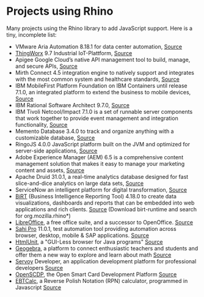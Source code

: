 # Projects using Rhino # 

Many projects using the Rhino library to add JavaScript support. Here is a tiny, incomplete list:

- VMware Aria Automation 8.18.1 for data center automation, [Source](https://techdocs.broadcom.com/us/en/vmware-cis/aria/aria-automation/8-18/vco-installing-and-configuring-8-18/key-features-of-the-orchestrator-platform.html)
- [ThingWorx](https://www.ptc.com/de/products/thingworx) 9.7 Industrial IoT-Plattform, [Source](https://support.ptc.com/help/thingworx/platform/r9.7/en/index.html#page/ThingWorx/Help/Composer/Things/ThingServices/RhinoJavaScriptEngine.html)
- Apigee Google Cloud’s native API management tool to build, manage, and secure APIs, [Source](https://cloud.google.com/apigee/docs/api-platform/reference/policies/javascript-policy)
- Mirth Connect 4.5 integration engine to natively support and integrates with the most common system and healthcare standards, [Source](https://docs.nextgen.com/bundle/Mirth_User_Guide_4_5_0/page/connect/connect/topics/c_The_mirth_properties_File_connect_ug.html)
- IBM MobileFirst Platform Foundation on IBM Containers until release 7.1.0, an integrated platform to extend the business to mobile devices, [Source](https://www.ibm.com/docs/en/mpf/7.1.0?topic=code-rhino-container)
- IBM Rational Software Architect 9.7.0, [Source](https://www.ibm.com/docs/en/rational-soft-arch/9.7.0?topic=launching-rhino-launch-shortcut)
- IBM Tivoli Netcool/Impact 7.1.0 is a set of runnable server components that work together to provide event management and integration functionality, [Source](https://www.ibm.com/docs/en/tivoli-netcoolimpact/7.1?topic=fundamentals-setting-javascript-version-use)
- Memento Database 3.4.0 to track and organize anything with a customizable database, [Source](https://wiki.mementodatabase.com/index.php/JavaScript_field)
- RingoJS 4.0.0 JavaScript platform built on the JVM and optimized for server-side applications, [Source](https://ringojs.org/)
- Adobe Experience Manager (AEM) 6.5 is a comprehensive content management solution that makes it easy to manage your marketing content and assets, [Source](https://developer.adobe.com/experience-manager/reference-materials/6-5/javadoc/overview-summary.html)
- Apache Druid 31.0.1, a real-time analytics database designed for fast slice-and-dice analytics on large data sets, [Source](https://druid.apache.org/docs/latest/development/javascript/)
- ServiceNow an intelligent platform for digital transformation, [Source](https://hishowcase.service-now.com/kb?id=kb_article_view&sysparm_article=KB0721865)
- [BiRT](https://eclipse-birt.github.io/birt-website/) (Business Intelligence Reporting Tool) 4.18.0 to create data visualizations, dashboards and reports that can be embedded into web applications and rich clients. [Source](https://download.eclipse.org/birt/updates/release/latest/) (Download birt-runtime and search for org.mozilla.rhino*)
- [LibreOffice](https://www.libreoffice.org/), a free office suite, and a successor to OpenOffice. [Source](https://wiki.documentfoundation.org/Documentation/DevGuide/Scripting_Framework)
- [Sahi Pro](https://www.sahipro.com/) 11.0.1, test automation tool providing automation across browser, desktop, mobile & SAP applications. [Source](https://resources.sahipro.com/docs/scripting/calling-java.html)
- [HtmlUnit](https://www.htmlunit.org/), a "GUI-Less browser for Java programs" [Source](https://www.htmlunit.org/#JavaScript_Support)
- [Geogebra](https://www.geogebra.org/), a platform to connect enthusiastic teachers and students and offer them a new way to explore and learn about math [Source](https://github.com/geogebra/geogebra/blob/main/doc/Libraries.md)
- [Servoy](https://docs.servoy.com/) Developer, an application development platform for professional developers [Source](https://docs.servoy.com/release-notes/release-notes/2024.06#lib-upgrades)
- [OpenSCDP](https://www.openscdp.org/), the Open Smart Card Development Platform [Source](https://www.openscdp.org/scsh3/)
- [EBTCalc](https://play.google.com/store/apps/details?id=com.ericbt.rpncalcpaid), a Reverse Polish Notation (RPN) calculator, programmed in Javascript [Source](https://github.com/EricTerrell/EBTCalc.Android)